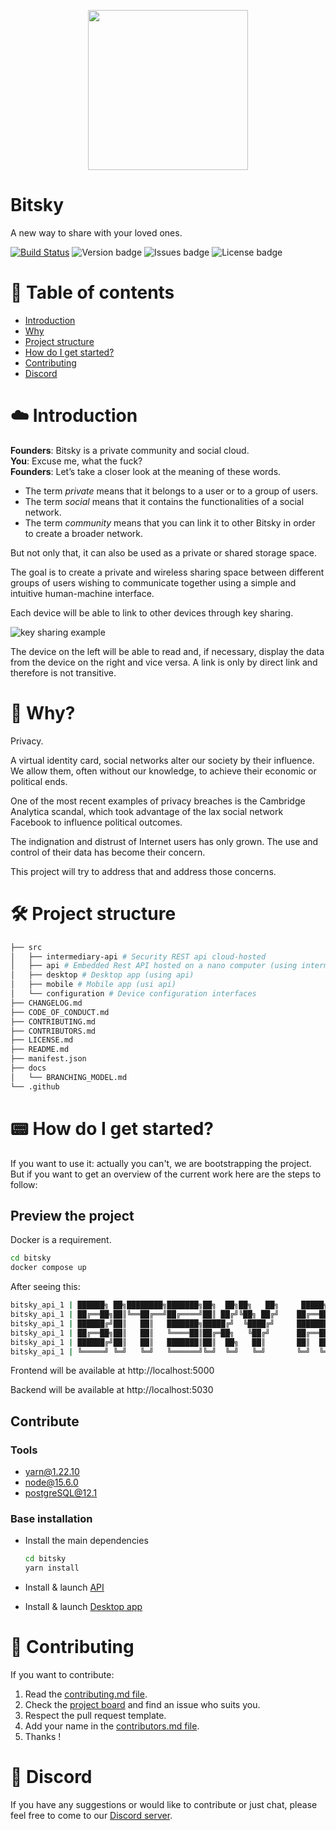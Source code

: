 <p align='center'>
  <img src="https://i.imgur.com/Pt1nmqh.png" width="256">
</p>

# Bitsky

A new way to share with your loved ones.

[![Build Status](https://travis-ci.com/bitsky-team/bitsky.svg?branch=develop)](https://travis-ci.com/bitsky-team/bitsky)
![Version badge](https://img.shields.io/github/manifest-json/v/bitsky-team/bitsky/develop.svg?label=version)
![Issues badge](https://img.shields.io/github/issues/bitsky-team/bitsky.svg)
![License badge](https://img.shields.io/github/license/bitsky-team/bitsky.svg)

# 📌 Table of contents

- [Introduction](#-introduction)
- [Why](#-why)
- [Project structure](#-project-structure)
- [How do I get started?](#-how-do-i-get-started)
- [Contributing](#-contributing)
- [Discord](#-discord)

# ☁️ Introduction

**Founders**: Bitsky is a private community and social cloud.  
**You**: Excuse me, what the fuck?  
**Founders**: Let’s take a closer look at the meaning of these words.

- The term _private_ means that it belongs to a user or to a group of users.
- The term _social_ means that it contains the functionalities of a social network.
- The term _community_ means that you can link it to other Bitsky in order to create a broader
  network.

But not only that, it can also be used as a private or shared storage space.

The goal is to create a private and wireless sharing space between different groups of users wishing
to communicate together using a simple and intuitive human-machine interface.

Each device will be able to link to other devices through key sharing.

![key sharing example](https://i.imgur.com/X9kRb3v.png)

The device on the left will be able to read and, if necessary, display the data from the device on
the right and vice versa. A link is only by direct link and therefore is not transitive.

# 🤔 Why?

Privacy.

A virtual identity card, social networks alter our society by their influence. We allow them, often
without our knowledge, to achieve their economic or political ends.

One of the most recent examples of privacy breaches is the Cambridge Analytica scandal, which took
advantage of the lax social network Facebook to influence political outcomes.

The indignation and distrust of Internet users has only grown. The use and control of their data has
become their concern.

This project will try to address that and address those concerns.

# 🛠️ Project structure

```bash
├── src
│   ├── intermediary-api # Security REST api cloud-hosted
│   ├── api # Embedded Rest API hosted on a nano computer (using intermediary-api for links)
│   ├── desktop # Desktop app (using api)
│   ├── mobile # Mobile app (usi api)
│   └── configuration # Device configuration interfaces
├── CHANGELOG.md
├── CODE_OF_CONDUCT.md
├── CONTRIBUTING.md
├── CONTRIBUTORS.md
├── LICENSE.md
├── README.md
├── manifest.json
├── docs
│   └── BRANCHING_MODEL.md
└── .github
```

# 📟 How do I get started?

If you want to use it: actually you can't, we are bootstrapping the project. But if you want to get
an overview of the current work here are the steps to follow:

## Preview the project

Docker is a requirement.

```bash
cd bitsky
docker compose up
```

After seeing this:

```bash
bitsky_api_1 | ██████╗ ██╗████████╗███████╗██╗  ██╗██╗   ██╗     █████╗ ██████╗ ██╗
bitsky_api_1 | ██╔══██╗██║╚══██╔══╝██╔════╝██║ ██╔╝╚██╗ ██╔╝    ██╔══██╗██╔══██╗██║
bitsky_api_1 | ██████╔╝██║   ██║   ███████╗█████╔╝  ╚████╔╝     ███████║██████╔╝██║
bitsky_api_1 | ██╔══██╗██║   ██║   ╚════██║██╔═██╗   ╚██╔╝      ██╔══██║██╔═══╝ ██║
bitsky_api_1 | ██████╔╝██║   ██║   ███████║██║  ██╗   ██║       ██║  ██║██║     ██║
bitsky_api_1 | ╚═════╝ ╚═╝   ╚═╝   ╚══════╝╚═╝  ╚═╝   ╚═╝       ╚═╝  ╚═╝╚═╝     ╚═
```

Frontend will be available at http://localhost:5000

Backend will be available at http://localhost:5030

## Contribute

### Tools

- yarn@1.22.10
- node@15.6.0
- postgreSQL@12.1

### Base installation

- Install the main dependencies

  ```bash
  cd bitsky
  yarn install
  ```

- Install & launch [API](https://github.com/bitsky-team/bitsky/tree/develop/projects/api)

- Install & launch
  [Desktop app](https://github.com/bitsky-team/bitsky/tree/develop/projects/desktop)

# 🤝 Contributing

If you want to contribute:

1.  Read the [contributing.md file](CONTRIBUTING.md).
2.  Check the [project board](https://github.com/bitsky-team/bitsky/projects) and find an issue who
    suits you.
3.  Respect the pull request template.
4.  Add your name in the [contributors.md file](CONTRIBUTORS.md).
5.  Thanks !

# 💌 Discord

If you have any suggestions or would like to contribute or just chat, please feel free to come to
our [Discord server](https://discord.gg/nNmB7Sz).
